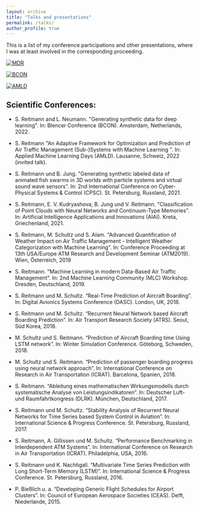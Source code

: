 ```yaml
---
layout: archive
title: "Talks and presentations"
permalink: /talks/
author_profile: true
---
```


This is a list of my conference participations and other presentations, where I was at least involved in the corresponding proceeding.

[![MDR](https://img.youtube.com/vi/3pGZfF1cWyM/0.jpg)](https://www.youtube.com/watch?v=3pGZfF1cWyM)

[![BCON](https://img.youtube.com/vi/lqbZdTLMyQw/0.jpg)](https://www.youtube.com/watch?v=lqbZdTLMyQw)

[![AMLD](https://img.youtube.com/vi/6G_wFYpHrew/0.jpg)](https://www.youtube.com/watch?v=6G_wFYpHrew)

## Scientific Conferences:

* S. Reitmann and L. Neumann. "Generating synthetic data for deep learning". In: Blencer Conference (BCON). Amsterdam, Netherlands, 2022.

* S. Reitmann "An Adaptive Framework for Optimization and Prediction of Air Traffic Management (Sub-)Systems with Machine Learning ". In: Applied Machine Learning Days (AMLD). Lausanne, Schweiz, 2022 (invited talk).

* S. Reitmann und B. Jung. "Generating synthetic labeled data of animated fish swarms in 3D worlds with particle systems and virtual sound wave sensors". In: 2nd International Conference on Cyber-Physical Systems & Control (CPSC). St. Petersburg, Russland, 2021.

* S. Reitmann, E. V. Kudryashova, B. Jung und V. Reitmann. "Classification of Point Clouds with Neural Networks and
Continuum-Type Memories". In: Artificial Intelligence Applications and Innovations (AIAI). Kreta, Griechenland, 2021.

* S. Reitmann, M. Schultz und S. Alam. "Advanced Quantification of Weather Impact on Air Traffic Management - Intelligent Weather Categorization with Machine Learning". In: Conference Proceeding at 13th USA/Europe ATM Research and Development Seminar (ATM2019). Wien, Österreich, 2019

* S. Reitmann. "Machine Learning in modern Data-Based Air Traffic Management". In: 2nd Machine Learning Community (MLC) Workshop. Dresden, Deutschland, 2019.

* S. Reitmann und M. Schultz. “Real-Time Prediction of Aircraft Boarding”. In: Digital Avionics Systems Conference (DASC). London, UK, 2018.

* S. Reitmann und M. Schultz. “Recurrent Neural Network based Aircraft Boarding Prediction”. In: Air Transport Research Society (ATRS). Seoul, Süd Korea, 2018.

* M. Schultz und S. Reitmann. “Prediction of Aircraft Boarding time Using LSTM network”. In: Winter Simulation Conference. Göteborg, Schweden, 2018.

* M. Schultz und S. Reitmann. “Prediction of passenger boarding progress using neural network approach”. In: International Conference on Research in Air Transportation (ICRAT). Barcelona, Spanien, 2018.

* S. Reitmann. “Ableitung eines mathematischen Wirkungsmodells durch systematische Analyse von Leistungsindikatoren”. In: Deutscher Luft- und Raumfahrtkongress (DLRK). München, Deutschland, 2017.

* S. Reitmann und M. Schultz. “Stability Analysis of Recurrent Neural Networks for Time Series based System Control in Aviation”. In: International Science & Progress Conference. St. Petersburg, Russland, 2017.

* S. Reitmann, A. Gillissen und M. Schultz. “Performance Benchmarking in Interdependent ATM Systems”. In: International Conference on Research in Air Transportation (ICRAT). Philadelphia, USA, 2016.

* S. Reitmann und K. Nachtigall. “Multivariate Time Series Prediction with Long Short-Term Memory (LSTM)”. In: International Science & Progress Conference. St. Petersburg, Russland, 2016.

* P. Bießlich u. a. “Developing Generic Flight Schedules for Airport Clusters”. In: Council of European Aerospace Societies (CEAS). Delft, Niederlande, 2015.


<!--

======

{% if site.talkmap_link == true %}

<p style="text-decoration:underline;"><a href="/talkmap.html">See a map of all the places I've given a talk!</a></p>

{% endif %}



{% for post in site.talks reversed %}
  {% include archive-single-talk.html %}
{% endfor %}


  <ul>{% for post in site.talks %}
    {% include archive-single-talk-cv.html %}
  {% endfor %}</ul>
  
  -->
